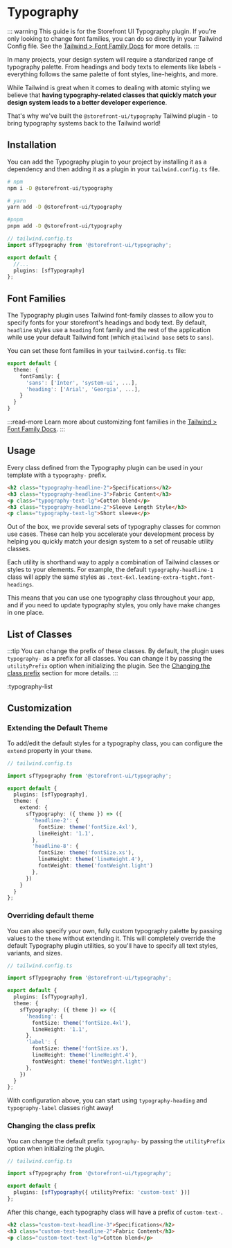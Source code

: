# Typography

::: warning This guide is for the Storefront UI Typography plugin.
If you're only looking to change font families, you can do so directly in your Tailwind Config file. See the [Tailwind > Font Family Docs](https://tailwindcss.com/docs/font-family#customizing-your-theme) for more details.
:::

In many projects, your design system will require a standarized range of typography palette. From headings and body texts to elements like labels - everything follows the same palette of font styles, line-heights, and more. 

While Tailwind is great when it comes to dealing with atomic styling we believe that **having typography-related classes that quickly match your design system leads to a better developer experience**.

That's why we've built the `@storefront-ui/typography` Tailwind plugin - to bring typography systems back to the Tailwind world!

## Installation

You can add the Typography plugin to your project by installing it as a dependency and then adding it as a plugin in your `tailwind.config.ts` file.
```bash
# npm
npm i -D @storefront-ui/typography

# yarn
yarn add -D @storefront-ui/typography

#pnpm
pnpm add -D @storefront-ui/typography
```

```ts
// tailwind.config.ts
import sfTypography from '@storefront-ui/typography';

export default {
  //...
  plugins: [sfTypography]
};
```

## Font Families

The Typography plugin uses Tailwind font-family classes to allow you to specify fonts for your storefront's headings and body text. By default, `headline` styles use a `heading` font family and the rest of the application while use your default Tailwind font (which `@tailwind base` sets to `sans`).

You can set these font families in your `tailwind.config.ts` file:

```ts
export default {
  theme: {
    fontFamily: {
      'sans': ['Inter', 'system-ui', ...],
      'heading': ['Arial', 'Georgia', ...],
    }
  }
}
```

:::read-more
Learn more about customizing font families in the [Tailwind > Font Family Docs](https://tailwindcss.com/docs/font-family#customizing-your-theme).
:::

## Usage

Every class defined from the Typography plugin can be used in your template with a `typography-` prefix.

```html
<h2 class="typography-headline-2">Specifications</h2>
<h3 class="typography-headline-3">Fabric Content</h3>
<p class="typography-text-lg">Cotton blend</p>
<h3 class="typography-headline-2">Sleeve Length Style</h3>
<p class="typography-text-lg">Short sleeve</p>
```

Out of the box, we provide several sets of typography classes for common use cases. These can help you accelerate your development process by helping you quickly match your design system to a set of reusable utility classes.

Each utility is shorthand way to apply a combination of Tailwind classes or styles to your elements. For example, the default `typography-headline-1` class will apply the same styles as `.text-6xl.leading-extra-tight.font-headings`.

This means that you can use one typography class throughout your app, and if you need to update typography styles, you only have make changes in one place.

## List of Classes

:::tip You can change the prefix of these classes.
By default, the plugin uses `typography-` as a prefix for all classes. You can change it by passing the `utilityPrefix` option when initializing the plugin. See the [Changing the class prefix](#changing-the-class-prefix) section for more details.
:::

:typography-list

## Customization

### Extending the Default Theme

To add/edit the default styles for a typography class, you can configure the `extend` property in your `theme`.

```ts
// tailwind.config.ts

import sfTypography from '@storefront-ui/typography';

export default {
  plugins: [sfTypography],
  theme: {
    extend: {
      sfTypography: ({ theme }) => ({
        'headline-2': {
          fontSize: theme('fontSize.4xl'),
          lineHeight: '1.1',
        },
        'headline-8': {
          fontSize: theme('fontSize.xs'),
          lineHeight: theme('lineHeight.4'),
          fontWeight: theme('fontWeight.light')
        },
      })
    }
  }
};
```

### Overriding default theme

You can also specify your own, fully custom typography palette by passing values to the `theme` without extending it. This will completely override the default Typography plugin utilities, so you'll have to specify all text styles, variants, and sizes.

```ts
// tailwind.config.ts

import sfTypography from '@storefront-ui/typography';

export default {
  plugins: [sfTypography],
  theme: {
    sfTypography: ({ theme }) => ({
      'heading': {
        fontSize: theme('fontSize.4xl'),
        lineHeight: '1.1',
      },
      'label': {
        fontSize: theme('fontSize.xs'),
        lineHeight: theme('lineHeight.4'),
        fontWeight: theme('fontWeight.light')
      },
    })
  }
};
```

With configuration above, you can start using `typography-heading` and `typography-label` classes right away!

### Changing the class prefix

You can change the default prefix `typography-` by passing the `utilityPrefix` option when initializing the plugin.

```ts
// tailwind.config.ts

import sfTypography from '@storefront-ui/typography';

export default {
  plugins: [sfTypography({ utilityPrefix: 'custom-text' })]
};
```

After this change, each typography class will have a prefix of `custom-text-`.

```html
<h2 class="custom-text-headline-3">Specifications</h2>
<h3 class="custom-text-headline-2">Fabric Content</h3>
<p class="custom-text-text-lg">Cotton blend</p>
```